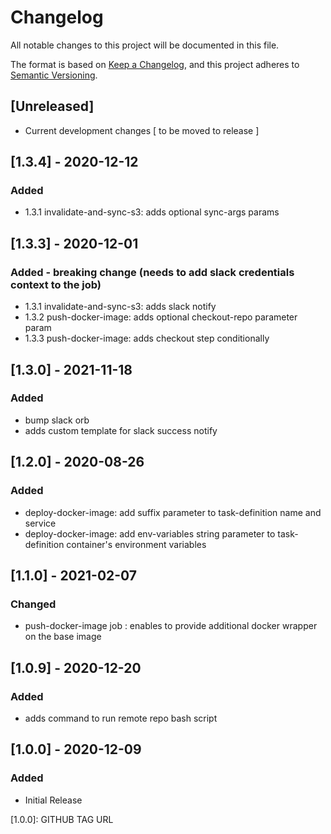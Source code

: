 # Changelog

All notable changes to this project will be documented in this file.

The format is based on [Keep a Changelog](https://keepachangelog.com/en/1.0.0/),
and this project adheres to [Semantic Versioning](https://semver.org/spec/v2.0.0.html).

## [Unreleased]

- Current development changes [ to be moved to release ]

## [1.3.4] - 2020-12-12

### Added

- 1.3.1 invalidate-and-sync-s3: adds optional sync-args params

## [1.3.3] - 2020-12-01

### Added - breaking change (needs to add slack credentials context to the job)

- 1.3.1 invalidate-and-sync-s3: adds slack notify
- 1.3.2 push-docker-image: adds optional checkout-repo parameter param
- 1.3.3 push-docker-image: adds checkout step conditionally

## [1.3.0] - 2021-11-18

### Added

- bump slack orb
- adds custom template for slack success notify

## [1.2.0] - 2020-08-26

### Added

- deploy-docker-image: add suffix parameter to task-definition name and service
- deploy-docker-image: add env-variables string parameter to task-definition container's environment variables

## [1.1.0] - 2021-02-07

### Changed

- push-docker-image job : enables to provide additional docker wrapper on the base image

## [1.0.9] - 2020-12-20

### Added

- adds command to run remote repo bash script

## [1.0.0] - 2020-12-09

### Added

- Initial Release

[1.0.0]: GITHUB TAG URL
